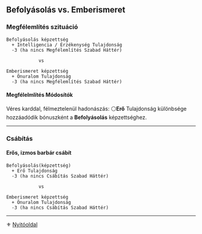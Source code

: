 ## Befolyásolás vs. Emberismeret

### Megfélemlítés szituáció

```
Befolyásolás képzettség
  + Intelligencia / Érzékenység Tulajdonság
  -3 (ha nincs Megfélemlítés Szabad Háttér)

            vs

Emberismeret képzettség
  + Önuralom Tulajdonság
  -3 (ha nincs Megfélemlítés Szabad Háttér)
```

#### Megfélelmlítés Módosítók

Véres karddal, félmeztelenül hadonászás: ⚪**Erő** Tulajdonság különbsége hozzáadódik bónuszként a **Befolyásolás** képzettséghez.

---
### Csábítás

#### Erős, izmos barbár csábít

```
Befolyásolás(képzettség)
  + Erő Tulajdonság
  -3 (ha nincs Csábítás Szabad Háttér)

            vs

Emberismeret képzettség
  + Önuralom Tulajdonság
  -3 (ha nincs Csábítás Szabad Háttér)
```

---

⚜️ [Nyitóoldal](start.md)
